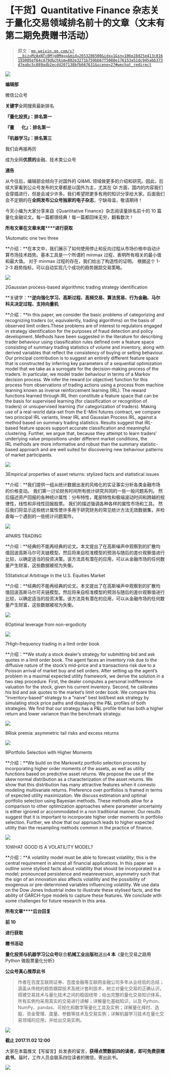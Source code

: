 # 【干货】Quantitative Finance 杂志关于量化交易领域排名前十的文章（文末有第二期免费赠书活动）

> 原文：[`mp.weixin.qq.com/s?__biz=MzAxNTc0Mjg0Mg==&mid=2653286500&idx=1&sn=106e28d25e413c816193005ef64c479d&chksm=802e3271b759bb67f5088e176153a51dc945abb373d7eabc5c089adb2ecdd207138bfb667631&scene=27#wechat_redirect`](http://mp.weixin.qq.com/s?__biz=MzAxNTc0Mjg0Mg==&mid=2653286500&idx=1&sn=106e28d25e413c816193005ef64c479d&chksm=802e3271b759bb67f5088e176153a51dc945abb373d7eabc5c089adb2ecdd207138bfb667631&scene=27#wechat_redirect)

![](img/1062cd2e5e7eaaf42b8f336260a5b683.png)

**编辑部**

微信公众号

**关键字**全网搜索最新排名

**『量化投资』：排名第一**

**『量       化』：排名第一**

**『机器学习』：排名第三**

我们会再接再厉

成为全网**优质的**金融、技术类公众号

**通告**

从今往后，编辑部会倾向于对国外的 QI&ML 领域做更多的介绍和研究。因此，后续大家看到公众号发布的文章都是以国外为主，尤其在 QI 方面，国内的内容我们会穿插进行，但是会减少许多。我们希望把更多有用的知识分享给大家。后面我们会不定期的在**全网发布公众号独家的电子杂志**，宁缺毋滥，敬请期待！

今天小编为大家分享来自《Quantitative Finance》杂志阅读量排名前十的 10 篇量化金融论文。每一篇都很经典！每一篇都回味无穷，翻看数次！

**所有文章在文章末尾****进行获取**

1Automatic one two three

**介绍：**在本文中，我们展示了如何使用停止和反向过程从市场价格中自动计算市场技术趋势。基本工具是一个所谓的 minmax 过程，表明所有相关的最小值和最大值。 对于 minmax 过程的存在，我们给出了构造性的证明。 根据这个 1-2-3 趋势指标，可以自动实现几个成功的趋势跟踪交易策略。

![](img/caa22544a0e3413c9ad3df471226d43e.png)

2Gaussian process-based algorithmic trading strategy identification

**关键字：****逆向强化学习、高斯过程、高频交易、算法贸易、行为金融、马尔科夫决定过程、支持向量机**

**介绍：**In this paper, we consider the basic problems of categorizing and recognizing traders (or, equivalently, trading algorithms) on the basis of observed limit orders.These problems are of interest to regulators engaged in strategy identification for the purposes of fraud detection and policy development. Methods have been suggested in the literature for describing trader behaviour using classification rules defined over a feature space consisting of summary trading statistics of volume and inventory, along with derived variables that reflect the consistency of buying or selling behaviour. Our principal contribution is to suggest an entirely different feature space that is constructed by inferring key parameters of a sequential optimization model that we take as a surrogate for the decision-making process of the traders. In particular, we model trader
behaviour in terms of a Markov decision process. We infer the reward (or objective) function for this process from observations of trading actions using a process from machine learning known as inverse reinforcement learning (IRL). The reward functions learned through IRL then constitute a feature space that can be the basis for supervised learning (for classification or recognition of traders) or unsupervised learning (for categorization of traders). Making use of a real-world data-set from the E-Mini futures contract, we compare two principal IRL variants, linear IRL and Gaussian Process IRL, against a method based on summary trading statistics. Results suggest that IRL-based feature spaces support accurate classification and meaningful clustering. Further, we argue that, because they attempt to learn traders’ underlying value propositions under different market conditions, the IRL methods are more informative and robust than the summary statistic-based approach and are well suited for discovering new behaviour patterns of market participants.

![](img/2b76b3782e9e345c74761ebeace6682f.png)

3Empirical properties of asset returns: stylized facts and statistical issues

**介绍：**我们提供一组从统计数据出发的风格化的实证事实分析各类金融市场的价格变动。 我们第一讨论财务时间所有统计研究共同的一些一般问题系列。 然后描述资产回报的各种统计属性：分布特性，尾部特性和极端波动时间和跨越的规律性，线性和非线性回报股票。 我们的描述强调各种各样的属性市场和工具。 然后我们将显示这些统计属性使许多用于研究财务的常见统计方法无效数据集，并检查每一个遇到的一些统计问题案件。

![](img/796792a25fe021efcb44dfdbf321a0a6.png)

4PAIRS TRADING

**介绍：**经典的不能再经典的论文。本文提出了在高斯噪声中观察到的扩散均值回波高斯马尔可夫链模型。然后将来自校准模型的预测与随后的差价观察值进行比较，以确定适当的投资决策。该方法具有潜在的应用，可以从金融市场的任何数量产生财富，这些数据被视为失衡。

5Statistical Arbitrage in the U.S. Equities Market

**介绍：**经典的不能再经典的论文。本文提出了在高斯噪声中观察到的扩散均值回波高斯马尔可夫链模型。然后将来自校准模型的预测与随后的差价观察值进行比较，以确定适当的投资决策。该方法具有潜在的应用，可以从金融市场的任何数量产生财富，这些数据被视为失衡。

![](img/6b8c82a8bb29d7c348f87fe914cc8eff.png)

6Optimal leverage from non-ergodicity

![](img/acde66c39e34b1c7a3cb7a23794fb492.png)

7High-frequency trading in a limit order book

**介绍：**We study a stock dealer’s strategy for submitting bid and ask quotes in a limit order book. The agent faces an inventory risk due to the diffusive nature of the stock’s mid-price and a transactions risk due to a Poisson arrival of market buy and sell orders. After setting up the agent’s problem in a maximal expected utility framework, we derive the solution in a two step procedure. First, the dealer computes a personal indifference valuation for the stock, given his current inventory. Second, he calibrates his bid and ask quotes to the market’s limit order book. We compare this ”inventory-based” strategy to a ”naive” best bid/best ask strategy by simulating stock price paths and displaying the P&L profiles of both strategies. We find that our strategy has a P&L profile that has both a higher return and lower variance than the benchmark strategy.

![](img/6b3b62fd2277c26990b7ae196ac7f8ac.png)

8Risk premia: asymmetric tail risks and excess returns

![](img/81c2bd170b85a94eb94488ab898c5b38.png)

9Portfolio Selection with Higher Moments

**介绍：**We build on the Markowitz portfolio selection process by incorporating higher order moments of the assets, as well as utility functions based on predictive asset returns. We propose the use of the skew normal distribution as a characterization of the asset returns. We show that this distribution has many attractive features when it comesto modeling multivariate returns. Preference over portfolios is framed in terms of expected utility maximization. We discuss estimation and optimal portfolio selection using Bayesian methods. These methods allow for a comparison to other optimization approaches where parameter uncertainty is either ignored or accommodated in a non traditional manner. Our results suggest that it is important to incorporate higher order moments in portfolio selection. Further, we show that our approach leads to higher expected utility than the resampling methods common in the practice of finance.

![](img/529e5b478532f352b27d35328e15b506.png)

10WHAT GOOD IS A VOLATILITY MODEL?

**介绍：**A volatility model must be able to forecast volatility; this is the central requirement in almost all financial applications. In this paper we outline some stylised facts about volatility that should be incorporated in a model; pronounced persistence and meanreversion, asymmetry such that the sign of an innovation also affects volatility and the possibility of exogenous or pre-determined variables influencing volatility. We use data on the Dow Jones Industrial index to illustrate these stylised facts, and the ability of GARCH-type models to capture these features. We conclude with some challenges for future research in this area.

**所有文章****后台回复**

**前 10**

**进行获取**

**赠书活动**

**量化投资与机器学习公众号**联合**机械工业出版社**送出**4 本**《量化交易之路用 Python 做股票量化分析》

**公众号真心推荐此书**

> 作者在百度互联网证券、百度金融等互联网金融公司多年从业经验的总结；涵盖从传统的趋势跟踪技术及统计套利技术，树立对量化交易的正确认识，搭建交易技术与量化技术之间的稳固纽带；给出完整的量化交易知识体系，所有实例均采用真实的交易进行讲解；详解量化基础知识，以及 Python、NumPy、pandas、可视化和数学等量化工具及实例；详解量化择时、选股、资金管理、度量、参数等技术及交易实例；详解机器学习技术在量化交易领域的应用，并给出交易实例。

![](img/2bfcfdf50fa14d71984158e729c93acc.png)

**截止 2017.11.02 12:00**

大家在本篇推文【写留言】处发表的留言，**获得点赞数前四的读者，即可免费获赠此书**。届时，工作人员会联系四位读者的微信，寄出此书。

![](img/b96ca30e84da4d2fcd8692a7ddbe677b.png)